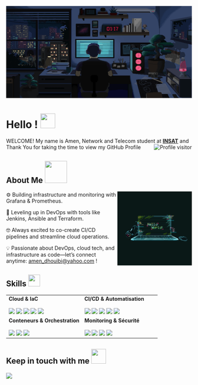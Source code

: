 
<div align="center">
<img width="100%" height = "250px" src="https://github.com/AmenDhouibi/AmenDhouibi/blob/main/This%20pin%20is%20all%20about%20coding.gif" alt="cover" />
</div>

<h1> Hello ! <img src = "https://raw.githubusercontent.com/MartinHeinz/MartinHeinz/master/wave.gif" width = 40px height=40px> </h1>
  
<div size='20px'> WELCOME! My name is Amen, Network and Telecom student at <a href="https://www.linkedin.com/school/national-institute-of-applied-science-and-technology/" target="_blank"><b>INSAT</b></a> and Thank You for taking the time to view my GitHub Profile
  <a href="https://komarev.com/ghpvc/?username=AmenDhouibi">
  <img align="right" src="https://komarev.com/ghpvc/?username=AmenDhouibi&label=Visitors&color=0e75b6&style=flat" alt="Profile visitor" />
</a>

</div>

<h2> About Me <img src = "https://media0.giphy.com/media/KDDpcKigbfFpnejZs6/giphy.gif?cid=ecf05e47oy6f4zjs8g1qoiystc56cu7r9tb8a1fe76e05oty&rid=giphy.gif" width = 60px height=60px></h2>

<img width="40%" height="30%" align="right" alt="Github" src="https://github.com/AmenDhouibi/AmenDhouibi/blob/main/helloworld.gif" />


⚙️ Building infrastructure and monitoring with Grafana & Prometheus.

🚀 Leveling up in DevOps with tools like Jenkins, Ansible and Terraform.

🤓 Always excited to co-create CI/CD pipelines and streamline cloud operations.

💡 Passionate about DevOps, cloud tech, and infrastructure as code—let’s connect anytime: amen_dhouibi@yahoo.com !

<h2> Skills <img src = "https://media2.giphy.com/media/QssGEmpkyEOhBCb7e1/giphy.gif?cid=ecf05e47a0n3gi1bfqntqmob8g9aid1oyj2wr3ds3mg700bl&rid=giphy.gif" width = 32px height=32px> </h2>
<table>
  <tr>
    <td valign="top" width="50%">
      <strong>Cloud & IaC</strong><br><br>
      <img src="https://img.shields.io/badge/AWS-%23FF9900.svg?style=for-the-badge&logo=amazon-aws&logoColor=white">
      <img src="https://img.shields.io/badge/azure-%230072C6.svg?style=for-the-badge&logo=microsoftazure&logoColor=white">
      <img src="https://img.shields.io/badge/Openstack-%23f01742.svg?style=for-the-badge&logo=openstack&logoColor=white">
      <img src="https://img.shields.io/badge/terraform-%235835CC.svg?style=for-the-badge&logo=terraform&logoColor=white">
      <img src="https://img.shields.io/badge/ansible-%231A1918.svg?style=for-the-badge&logo=ansible&logoColor=white">
    </td>
    <td valign="top" width="50%">
      <strong>CI/CD & Automatisation</strong><br><br>
      <img src="https://img.shields.io/badge/gitlab%20ci-%23181717.svg?style=for-the-badge&logo=gitlab&logoColor=white">
      <img src="https://img.shields.io/badge/jenkins-%232C5263.svg?style=for-the-badge&logo=jenkins&logoColor=white">
      <img src="https://img.shields.io/badge/github%20actions-%232671E5.svg?style=for-the-badge&logo=githubactions&logoColor=white">
      <img src="https://img.shields.io/badge/python-3670A0?style=for-the-badge&logo=python&logoColor=ffdd54">
      <img src="https://img.shields.io/badge/bash-%234EAA25.svg?style=for-the-badge&logo=gnu-bash&logoColor=white">
    </td>
  </tr>
  <tr>
    <td valign="top" width="50%">
      <strong>Conteneurs & Orchestration</strong><br><br>
      <img src="https://img.shields.io/badge/docker-%230db7ed.svg?style=for-the-badge&logo=docker&logoColor=white">
      <img src="https://img.shields.io/badge/kubernetes-%23326ce5.svg?style=for-the-badge&logo=kubernetes&logoColor=white">
      <img src="https://img.shields.io/badge/helm-%230f1689.svg?style=for-the-badge&logo=helm&logoColor=white">
    </td>
    <td valign="top" width="50%">
      <strong>Monitoring & Sécurité</strong><br><br>
      <img src="https://img.shields.io/badge/Prometheus-E6522C?style=for-the-badge&logo=Prometheus&logoColor=white">
      <img src="https://img.shields.io/badge/grafana-%23F46800.svg?style=for-the-badge&logo=grafana&logoColor=white">
      <img src="https://img.shields.io/badge/sonarqube-%234E9BCD.svg?style=for-the-badge&logo=sonarqube&logoColor=white">
      <img src="https://img.shields.io/badge/trivy-%230C1221.svg?style=for-the-badge&logo=trivy&logoColor=00A9E0">
    </td>
  </tr>
</table>


<h2> Keep in touch with me <img src='https://raw.githubusercontent.com/ShahriarShafin/ShahriarShafin/main/Assets/handshake.gif' width="40px" height=40px> </h2>
<a href = 'https://www.linkedin.com/in/amen-dhouibi-a1b172304/'> <img width = '32px' align= 'center' src="https://raw.githubusercontent.com/rahulbanerjee26/githubAboutMeGenerator/main/icons/linked-in-alt.svg"/></a> 
<br>
